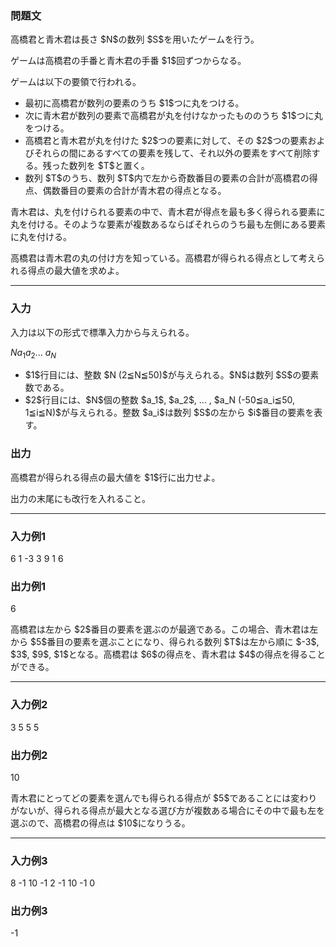 
<div>

<div>

<div>

<section>

### **問題文**

<p>
高橋君と青木君は長さ $N$の数列 $S$を用いたゲームを行う。
</p>

<p>
ゲームは高橋君の手番と青木君の手番 $1$回ずつからなる。
</p>

<p>
ゲームは以下の要領で行われる。
</p>

<ul>

<li>
最初に高橋君が数列の要素のうち $1$つに丸をつける。
</li>

<li>
次に青木君が数列の要素で高橋君が丸を付けなかったもののうち $1$つに丸をつける。
</li>

<li>
高橋君と青木君が丸を付けた $2$つの要素に対して、その $2$つの要素およびそれらの間にあるすべての要素を残して、それ以外の要素をすべて削除する。残った数列を $T$と置く。
</li>

<li>
数列 $T$のうち、数列 $T$内で左から奇数番目の要素の合計が高橋君の得点、偶数番目の要素の合計が青木君の得点となる。
</li>

</ul>

<p>
青木君は、丸を付けられる要素の中で、青木君が得点を最も多く得られる要素に丸を付ける。そのような要素が複数あるならばそれらのうち最も左側にある要素に丸を付ける。
</p>

<p>
高橋君は青木君の丸の付け方を知っている。高橋君が得られる得点として考えられる得点の最大値を求めよ。
</p>

</section>

</div>

---

<div>

<div>

<section>

### **入力**

<p>
入力は以下の形式で標準入力から与えられる。
</p>

<div>

$N$$a_1$$a_2$... $a_N$
</div>

<ul>

<li>
$1$行目には、整数 $N (2≦N≦50)$が与えられる。$N$は数列 $S$の要素数である。
</li>

<li>
$2$行目には、$N$個の整数 $a_1$, $a_2$, ... , $a_N (-50≦a_i≦50, 1≦i≦N)$が与えられる。整数 $a_i$は数列 $S$の左から $i$番目の要素を表す。
</li>

</ul>

</section>

</div>

<div>

<section>

### **出力**

<p>
高橋君が得られる得点の最大値を $1$行に出力せよ。
</p>

<p>
出力の末尾にも改行を入れること。
</p>

</section>

</div>

</div>

---

<div>

<section>

### **入力例1**

<div>

6
1 -3 3 9 1 6

</div>

</section>

</div>

<div>

<section>

### **出力例1**

<div>

6

</div>

<p>
高橋君は左から $2$番目の要素を選ぶのが最適である。この場合、青木君は左から $5$番目の要素を選ぶことになり、得られる数列 $T$は左から順に $-3$, $3$, $9$, $1$となる。高橋君は $6$の得点を、青木君は $4$の得点を得ることができる。
</p>

</section>

</div>

---

<div>

<section>

### **入力例2**

<div>

3
5 5 5

</div>

</section>

</div>

<div>

<section>

### **出力例2**

<div>

10

</div>

<p>
青木君にとってどの要素を選んでも得られる得点が $5$であることには変わりがないが、得られる得点が最大となる選び方が複数ある場合にその中で最も左を選ぶので、高橋君の得点は $10$になりうる。
</p>

</section>

</div>

---

<div>

<section>

### **入力例3**

<div>

8
-1 10 -1 2 -1 10 -1 0

</div>

</section>

</div>

<div>

<section>

### **出力例3**

<div>

-1

</div>

</section>

</div>

</div>

</div>
